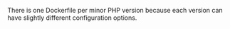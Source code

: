 There is one Dockerfile per minor PHP version because each version can have slightly different configuration options.
